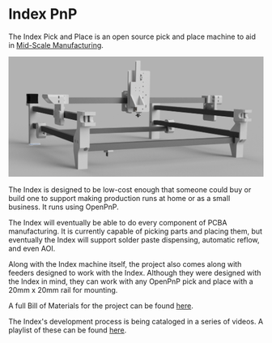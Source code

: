 # Index PnP
The Index Pick and Place is an open source pick and place machine to aid in [Mid-Scale Manufacturing](http://stephenhawes.com/level-2-manufacturing/). 

![Index](img/IndexPnP_1.0.0.png)

The Index is designed to be low-cost enough that someone could buy or build one to support making production runs at home or as a small business. It runs using OpenPnP.

The Index will eventually be able to do every component of PCBA manufacturing. It is currently capable of picking parts and placing them, but eventually the Index will support solder paste dispensing, automatic reflow, and even AOI. 

Along with the Index machine itself, the project also comes along with feeders designed to work with the Index. Although they were designed with the Index in mind, they can work with any OpenPnP pick and place with a 20mm x 20mm rail for mounting.

A full Bill of Materials for the project can be found [here](https://docs.google.com/spreadsheets/d/1N7jMZ2upi8-9_jjJnl2xC9bYtZuE1wX5Qzoa-qs21eY/edit#gid=476120456).

The Index's development process is being cataloged in a series of videos. A playlist of these can be found [here](https://www.youtube.com/playlist?list=PLIeJXmcg1baLBz3x0nCDqkYpKs2IWGHk4).